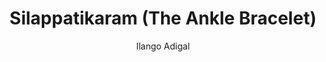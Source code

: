 ---
title: "Silappatikaram (The Ankle Bracelet)"
author: ["Ilango Adigal"]
year: 400
language: ["Tamil", "English"]
genre: ["Epic Poetry", "Regional Literature", "Classical Literature"]
description: "The Silappatikaram stands as Tamil literature's supreme epic and one of five great Tamil kavyas, narrating Kannagi's tragic story through three cantos exploring love, injustice, and divine retribution. Composed around 5th century CE by Jain prince-turned-ascetic Ilango Adigal, this masterwork of approximately 5,730 lines follows merchant Kovalan's marriage to virtuous Kannagi, his infatuation with courtesan Madhavi, financial ruin, attempted redemption through selling Kannagi's ankle bracelet, false accusation of theft, unjust execution, and Kannagi's rage destroying Madurai city. Beyond narrative, the epic presents comprehensive portrait of ancient Tamil civilization: detailed descriptions of three capitals (Puhar, Madurai, Vanji), festivals, music, dance, commerce, justice systems, and religious pluralism (Hindu, Buddhist, Jain traditions coexisting). The work's literary excellence appears in vivid characterization, emotional intensity, elaborate descriptions, and philosophical depth addressing karma, dharma, and fate. The Silappatikaram influenced Tamil culture profoundly as literary masterpiece, cultural encyclopedia, and moral exemplar, inspiring countless adaptations while demonstrating Tamil epic poetry's sophistication rivaling Sanskrit mahakavyas."
collections: ['regional-literature', 'epic-poetry', 'classical-literature', 'historical-texts', 'poetry-collection']
sources:
  - name: "Internet Archive (V.R. Ramachandra Dikshitar translation)"
    url: "https://archive.org/details/in.ernet.dli.2015.459912"
    type: "other"
references:
  - name: "Wikipedia: Silappatikaram"
    url: "https://en.wikipedia.org/wiki/Cilappatik%C4%81ram"
    type: "wikipedia"
  - name: "Wikipedia: Ilango Adigal"
    url: "https://en.wikipedia.org/wiki/Ilango_Adigal"
    type: "wikipedia"
  - name: "Wikipedia: Tamil literature"
    url: "https://en.wikipedia.org/wiki/Tamil_literature"
    type: "wikipedia"
  - name: "Wikipedia: Kannagi"
    url: "https://en.wikipedia.org/wiki/Kannagi"
    type: "wikipedia"
  - name: "Open Library: Silappatikaram (The Ankle Bracelet) year"
    url: "https://openlibrary.org/search?q=Silappatikaram+The+Ankle+Bracelet+year+400+Ilango+Adigal"
    type: "other"
featured: true
publishDate: 2025-10-30
tags: ['tamil', 'poetry-collection', 'epic']
---